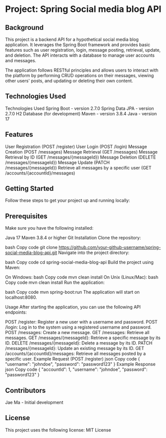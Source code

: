 # Project: Spring Social media blog API

## Background 

This project is a backend API for a hypothetical social media blog application. It leverages the Spring Boot framework and provides basic features such as user registration, login, message posting, retrieval, update, and deletion. The API interacts with a database to manage user accounts and messages.

The application follows RESTful principles and allows users to interact with the platform by performing CRUD operations on their messages, viewing other users' posts, and updating or deleting their own content.

## Technologies Used
Technologies Used
Spring Boot - version 2.7.0
Spring Data JPA - version 2.7.0
H2 Database (for development)
Maven - version 3.8.4
Java - version 17

## Features
User Registration (POST /register)
User Login (POST /login)
Message Creation (POST /messages)
Message Retrieval (GET /messages)
Message Retrieval by ID (GET /messages/{messageId})
Message Deletion (DELETE /messages/{messageId})
Message Update (PATCH /messages/{messageId})
Retrieve all messages by a specific user (GET /accounts/{accountId}/messages)

## Getting Started
Follow these steps to get your project up and running locally:

## Prerequisites
Make sure you have the following installed:

Java 17
Maven 3.8.4 or higher
Git
Installation
Clone the repository:

bash
Copy code
git clone https://github.com/your-github-username/spring-social-media-blog-api.git
Navigate into the project directory:

bash
Copy code
cd spring-social-media-blog-api
Build the project using Maven:

On Windows:
bash
Copy code
mvn clean install
On Unix (Linux/Mac):
bash
Copy code
mvn clean install
Run the application:

bash
Copy code
mvn spring-boot:run
The application will start on localhost:8080.

Usage
After starting the application, you can use the following API endpoints:

POST /register: Register a new user with a username and password.
POST /login: Log in to the system using a registered username and password.
POST /messages: Create a new message.
GET /messages: Retrieve all messages.
GET /messages/{messageId}: Retrieve a specific message by its ID.
DELETE /messages/{messageId}: Delete a message by its ID.
PATCH /messages/{messageId}: Update an existing message by its ID.
GET /accounts/{accountId}/messages: Retrieve all messages posted by a specific user.
Example Request (POST /register)
json
Copy code
{
  "username": "johndoe",
  "password": "password123"
}
Example Response
json
Copy code
{
  "accountId": 1,
  "username": "johndoe",
  "password": "password123"
}
## Contributors
Jae Ma - Initial development

## License
This project uses the following license: MIT License

